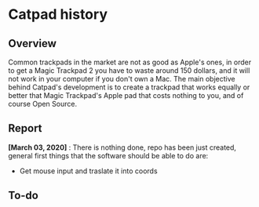 # Catpad history
## Overview
Common trackpads in the market are not as good as Apple's ones, in order to get a Magic Trackpad 2 you have to waste around 150 dollars, and it will not work in your computer if you don't own a Mac. The main objective behind Catpad's development is to create a trackpad that works equally or better that Magic Trackpad's Apple pad that costs nothing to you, and of course Open Source.
## Report
**[March 03, 2020]** : There is nothing done, repo has been just created, general first things that the software should be able to do are:

* Get mouse input and traslate it into coords

## To-do

